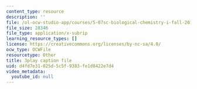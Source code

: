 ```yaml
---
content_type: resource
description: ''
file: /ol-ocw-studio-app/courses/5-07sc-biological-chemistry-i-fall-2013/d4fd7e31025d5c5f9383fe1d8422e7d4_eOYHJLqP2Ps.vtt
file_size: 28346
file_type: application/x-subrip
learning_resource_types: []
license: https://creativecommons.org/licenses/by-nc-sa/4.0/
ocw_type: OCWFile
resourcetype: Other
title: 3play caption file
uid: d4fd7e31-025d-5c5f-9383-fe1d8422e7d4
video_metadata:
  youtube_id: null
---
```

